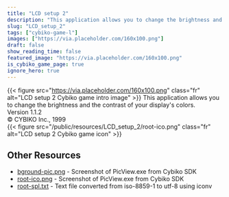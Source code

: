 ```yaml
---
title: "LCD setup 2"
description: "This application allows you to change the brightness and the contrast of your display's colors. Version 1.1.2 © CYBIKO Inc., 1999  "
slug: "LCD_setup_2"
tags: ["cybiko-game-l"]
images: ["https://via.placeholder.com/160x100.png"]
draft: false
show_reading_time: false
featured_image: "https://via.placeholder.com/160x100.png"
is_cybiko_game_page: true
ignore_hero: true
---
```

{{< figure src="https://via.placeholder.com/160x100.png" class="fr" alt="LCD setup 2 Cybiko game intro image" >}}
This application allows you to change the brightness and the contrast of your display's colors. \
Version 1.1.2 \
© CYBIKO Inc., 1999 \
 {{< figure src="/public/resources/LCD_setup_2/root-ico.png" class="fr" alt="LCD setup 2 Cybiko game icon" >}}

## Other Resources
* [bground-pic.png](/public/resources/LCD_setup_2/bground-pic.png) - Screenshot of PicView.exe from Cybiko SDK
* [root-ico.png](/public/resources/LCD_setup_2/root-ico.png) - Screenshot of PicView.exe from Cybiko SDK
* [root-spl.txt](/public/resources/LCD_setup_2/root-spl.txt) - Text file converted from iso-8859-1 to utf-8 using iconv
